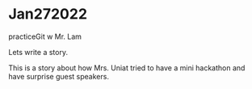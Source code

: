 # Jan272022
practiceGit w Mr. Lam

Lets write a story.

This is a story about how Mrs. Uniat tried to have a mini hackathon and have surprise guest speakers.

